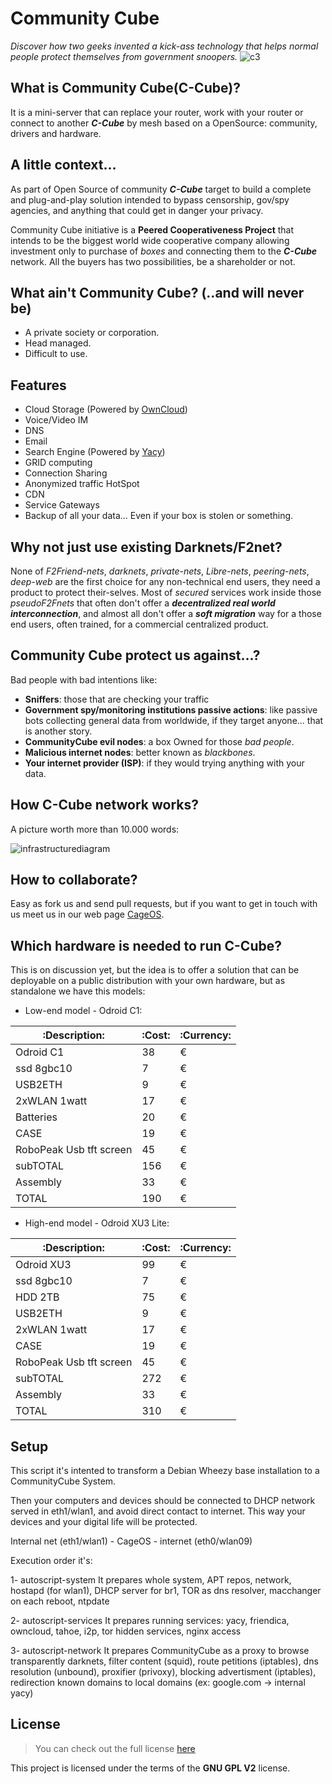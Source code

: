 Community Cube
==============

_Discover how two geeks invented a kick-ass technology that helps normal people protect themselves from government snoopers._
![c3](https://cloud.githubusercontent.com/assets/4359120/13480606/1105570a-e0b1-11e5-960e-2fad426ed6b4.png)

## What is Community Cube(C-Cube)?

It is a mini-server that can replace your router, work with your router or connect to another ***C-Cube*** by mesh based on a OpenSource: community, drivers and hardware.

## A little context...

As part of Open Source of community ***C-Cube*** target to build a complete and plug-and-play solution intended to bypass censorship, gov/spy agencies, and anything that could get in danger your privacy.

Community Cube initiative is a __Peered Cooperativeness Project__ that intends to be the biggest world wide cooperative company allowing investment only to purchase of *boxes* and connecting them to the ***C-Cube*** network. All the buyers has two possibilities, be a shareholder or not.

## What ain't Community Cube? (..and will never be)

- A private society or corporation.
- Head managed.
- Difficult to use.

## Features

- Cloud Storage (Powered by [OwnCloud](http://owncloud.org/))
- Voice/Video IM
- DNS
- Email
- Search Engine (Powered by [Yacy](yacy.net/))
- GRID computing
- Connection Sharing
- Anonymized traffic HotSpot
- CDN
- Service Gateways
- Backup of all your data... Even if your box is stolen or something.

## Why not just use existing Darknets/F2net?

None of _F2Friend-nets_, _darknets_, _private-nets_, _Libre-nets_, _peering-nets_,  _deep-web_ are the first choice for any non-technical end users, they need a product to protect their-selves. Most of _secured_ services work inside those _pseudoF2Fnets_ that often don't offer a ***decentralized real world interconnection***, and almost all don't offer a ***soft migration*** way for a those end users, often trained, for a commercial centralized product.

## Community Cube protect us against...?

Bad people with bad intentions like:

- **Sniffers**: those that are checking your traffic
- **Government spy/monitoring institutions passive actions**: like passive bots collecting general data from worldwide, if they target  anyone... that is another story.
- **CommunityCube evil nodes**:  a box Owned for those _bad people_.
- **Malicious internet nodes**: better known as _blackbones_.
- **Your internet provider (ISP)**: if they would trying anything with your data.


## How C-Cube network works?

A picture worth more than 10.000 words:

![infrastructurediagram](https://cloud.githubusercontent.com/assets/4359120/13481321/e9e5d608-e0b6-11e5-9168-8f66ae8ea968.png)

## How to collaborate?

Easy as fork us and send pull requests, but if you want to get in touch with us meet us in our web page [CageOS](www.cageos.org).

## Which hardware is needed to run C-Cube?

This is on discussion yet, but the idea is to offer a solution that can be deployable on a public distribution with your own hardware, but as standalone  we have this models:

- Low-end model - Odroid C1:

|:Description:|:Cost:|:Currency:|
|--------|----|---|
|Odroid C1  | 38|  €|
|ssd 8gbc10|  7  | €|
|USB2ETH |9   |€|
|2xWLAN 1watt|    17 | €|
|Batteries|   20  |€|
|CASE|    19  |€|
|RoboPeak Usb tft screen  | 45   |€|
|subTOTAL|    156 |€|
|Assembly|    33  |€|
|TOTAL|    190 |€|

- High-end model - Odroid XU3 Lite:

|:Description:|:Cost:|:Currency:|
|--------|----|---|
|Odroid XU3  | 99|  €|
|ssd 8gbc10|  7  | €|
|HDD 2TB|75|€|
|USB2ETH |9   |€|
|2xWLAN 1watt|    17 | €|
|CASE|    19  |€|
|RoboPeak Usb tft screen  | 45   |€|
|subTOTAL|    272 |€|
|Assembly|    33  |€|
|TOTAL|    310 |€|

## Setup
<!-- this part needs to be refactored by someone that does know the current state of building process -->
This script it's intented to transform a Debian Wheezy base installation to a CommunityCube System.

Then your computers and devices should be connected to DHCP network served in eth1/wlan1, and avoid direct contact to internet. This way your devices and your digital life will be protected.

Internal net (eth1/wlan1) - CageOS - internet (eth0/wlan09)
 
Execution order it's:

1- autoscript-system
It prepares whole system, APT repos, network, hostapd (for wlan1), DHCP server for br1, TOR as dns resolver, macchanger on each reboot, ntpdate 

2- autoscript-services
It prepares running services: yacy, friendica, owncloud, tahoe, i2p, tor hidden services, nginx access

3- autoscript-network
It prepares CommunityCube as a proxy to browse transparently darknets, filter content (squid), route petitions (iptables), dns resolution (unbound), proxifier (privoxy), blocking advertisment (iptables), redirection known domains to local domains (ex: google.com -> internal yacy)

## License
>You can check out the full license [here](https://github.com/CommunityCube/debian-autoscript/blob/master/LICENSE)

This project is licensed under the terms of the **GNU GPL V2** license.